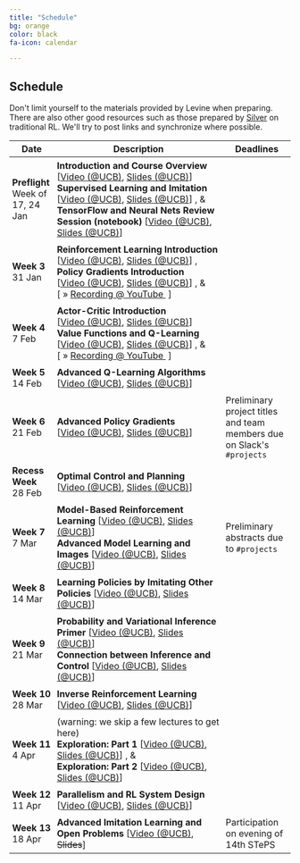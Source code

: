 ```yaml
---
title: "Schedule"
bg: orange
color: black
fa-icon: calendar

---
```

<style type="text/css">
  td { padding:5px; }
</style>
## Schedule

Don't limit yourself to the materials provided by Levine when preparing.  There are also other good resources such as those prepared by [Silver](http://www0.cs.ucl.ac.uk/staff/d.silver/web/Teaching.html) on traditional RL.  We'll try to post links and synchronize where possible.

<table class="table table-striped">
<thead class="thead-inverse"><tr><th>Date</th><th width="60%">Description</th><th>Deadlines</th></tr></thead>
<tbody>
<tr>
  <td><B>Preflight</B><BR/>Week of 17, 24 Jan
  </td>
  <td>
  <strong>
  Introduction and Course Overview
  </strong>
  [<A HREF="https://www.youtube.com/watch?v=opaBjK4TfLc">Video&nbsp;(@UCB)</A>,
  <A HREF="http://rail.eecs.berkeley.edu/deeprlcourse/static/slides/lec-1.pdf">Slides (@UCB)</A>]
  <br/>
  <strong>
  Supervised Learning and Imitation
  </strong>
  [<A HREF="https://www.youtube.com/watch?v=yPMkX_6-ESE">Video&nbsp;(@UCB)</A>,
  <A HREF="http://rail.eecs.berkeley.edu/deeprlcourse/static/slides/lec-2.pdf">Slides (@UCB)</A>]
  , &amp;
  <br/>
  <strong>
  TensorFlow and Neural Nets Review Session (notebook)
  </strong>
  [<A HREF="https://www.youtube.com/watch?v=xZKj7Z1CwHc">Video&nbsp;(@UCB)</A>,
  <A HREF="http://rail.eecs.berkeley.edu/deeprlcourse/static/slides/lec-3.pdf">Slides (@UCB)</A>]
  </td>
  <td>
  </td>
</tr>
<tr>
  <td><B>Week 3</B><BR/>31 Jan
  </td>
  <td><strong>
  Reinforcement Learning Introduction
  </strong>
  [<A HREF="https://www.youtube.com/watch?v=ml8wUkE0M6U">Video&nbsp;(@UCB)</A>,
  <A HREF="http://rail.eecs.berkeley.edu/deeprlcourse/static/slides/lec-4.pdf">Slides (@UCB)</A>]
  ,
  <br/>
  <strong>
  Policy Gradients Introduction
  </strong>
  [<A HREF="https://www.youtube.com/watch?v=XGmd3wcyDg8">Video&nbsp;(@UCB)</A>,
  <A HREF="http://rail.eecs.berkeley.edu/deeprlcourse/static/slides/lec-5.pdf">Slides (@UCB)</A>]
  , &amp;
  <br/>
  [&nbsp;»&nbsp;<A HREF="#" data-toggle="#div3">Recording&nbsp;@&nbsp;YouTube&nbsp;</A>&nbsp;]
<div id="div3" style="display:none">
  <iframe width="700" height="500" src="https://www.youtube.com/embed/jf70iPc_F8s" frameborder="0" allow="accelerometer; autoplay; encrypted-media; gyroscope; picture-in-picture" allowfullscreen></iframe>
</div>
  </td>
  <td>
  </td>
</tr>
<tr>
  <td><B>Week 4</B><BR/>7 Feb
  </td>
  <td>
  <strong>
  Actor-Critic Introduction
  </strong>
  [<A HREF="https://www.youtube.com/watch?v=Tol_jw5hWnI">Video&nbsp;(@UCB)</A>,
  <A HREF="http://rail.eecs.berkeley.edu/deeprlcourse/static/slides/lec-6.pdf">Slides (@UCB)</A>]
<br/>
  <strong>
  Value Functions and Q-Learning
  </strong>
  [<A HREF="https://www.youtube.com/watch?v=chLN1e3ehZE">Video&nbsp;(@UCB)</A>,
  <A HREF="http://rail.eecs.berkeley.edu/deeprlcourse/static/slides/lec-7.pdf">Slides (@UCB)</A>]
  , &amp;
  <br/>
  [&nbsp;»&nbsp;<A HREF="#" data-toggle="#div4">Recording&nbsp;@&nbsp;YouTube&nbsp;</A>&nbsp;]
<div id="div4" style="display:none">
  <iframe width="700" height="500" src="https://www.youtube.com/embed/wzBu8AzNrSY" frameborder="0" allow="accelerometer; autoplay; encrypted-media; gyroscope; picture-in-picture" allowfullscreen></iframe>
</div>
</td>
  <td>
</td>
</tr>
<tr>
  <td><B>Week 5</B><BR/>14 Feb
  </td>
  <td>
  <strong>
  Advanced Q-Learning Algorithms
  </strong>
  [<A HREF="https://www.youtube.com/watch?v=hP1UHU_1xEQ">Video&nbsp;(@UCB)</A>,
  <A HREF="http://rail.eecs.berkeley.edu/deeprlcourse/static/slides/lec-8.pdf">Slides (@UCB)</A>]
<br/>
  </td>
  <td>
  </td>
</tr>
<tr>
  <td><B>Week 6</B><BR/>21 Feb
  </td>
  <td>
<strong>
  Advanced Policy Gradients
  </strong>
  [<A HREF="https://www.youtube.com/watch?v=6v4syGD--hQ">Video&nbsp;(@UCB)</A>,
  <A HREF="http://rail.eecs.berkeley.edu/deeprlcourse/static/slides/lec-9.pdf">Slides (@UCB)</A>]
<br/>
</td>
  <td>Preliminary project titles and team members due on Slack's <code>#projects</code>
  </td>
</tr>
<tr>
  <td><B>Recess Week</B><BR/>28 Feb
  </td>
  <td>
  <strong>
  Optimal Control and Planning
  </strong>
  [<A HREF="https://www.youtube.com/watch?v=8-cEIknXtaI">Video&nbsp;(@UCB)</A>,
  <A HREF="http://rail.eecs.berkeley.edu/deeprlcourse/static/slides/lec-10.pdf">Slides (@UCB)</A>]
<br/>
</td>
  <td>
  </td>
</tr>
<tr>
  <td><B>Week 7</B><BR/>7 Mar
  </td>
  <td>
  <strong>
  Model-Based Reinforcement Learning
  </strong>
  [<A HREF="https://www.youtube.com/watch?v=os3sIwVHfCk">Video&nbsp;(@UCB)</A>,
  <A HREF="http://rail.eecs.berkeley.edu/deeprlcourse/static/slides/lec-11.pdf">Slides (@UCB)</A>]
<br/>
  <strong>
  Advanced Model Learning and Images
  </strong>
  [<A HREF="https://www.youtube.com/watch?v=eF5Ka834TCA">Video&nbsp;(@UCB)</A>,
  <A HREF="http://rail.eecs.berkeley.edu/deeprlcourse/static/slides/lec-12.pdf">Slides (@UCB)</A>]
<br/>
</td>
  <td>Preliminary abstracts due to <code>#projects</code>
  </td>
</tr>
<tr>
  <td><B>Week 8</B><BR/>14 Mar
  </td>
  <td>
  <strong>
  Learning Policies by Imitating Other Policies
  </strong>
  [<A HREF="https://www.youtube.com/watch?v=xbQQ1xkYDug">Video&nbsp;(@UCB)</A>,
  <A HREF="http://rail.eecs.berkeley.edu/deeprlcourse/static/slides/lec-13.pdf">Slides (@UCB)</A>]
<br/>
  </td>
  <td>
  </td>
</tr>
<tr>
  <td><B>Week 9</B><BR/>21 Mar
  </td>
  <td>
  <strong>
  Probability and Variational Inference Primer
  </strong>
  [<A HREF="https://www.youtube.com/watch?v=1bpQ0QDPGuI">Video&nbsp;(@UCB)</A>,
  <A HREF="http://rail.eecs.berkeley.edu/deeprlcourse/static/slides/lec-14.pdf">Slides (@UCB)</A>]
<br/>
  <strong>
  Connection between Inference and Control
  </strong>
  [<A HREF="https://www.youtube.com/watch?v=oqvTC1rTjg8">Video&nbsp;(@UCB)</A>,
  <A HREF="http://rail.eecs.berkeley.edu/deeprlcourse/static/slides/lec-15.pdf">Slides (@UCB)</A>]
  <br/>
  </td>
  <td>
  </td>
</tr>
<tr>
  <td><B>Week 10</B><BR/>28 Mar
  </td>
  <td>
    <strong>
  Inverse Reinforcement Learning
  </strong>
  [<A HREF="https://www.youtube.com/watch?v=YnistinWUv4">Video&nbsp;(@UCB)</A>,
  <A HREF="http://rail.eecs.berkeley.edu/deeprlcourse/static/slides/lec-16.pdf">Slides (@UCB)</A>]
<br/>
</td>
  <td>
  </td>
</tr>
<tr>
  <td><B>Week 11</B><BR/>4 Apr
  </td>
  <td>(warning: we skip a few lectures to get here)<br/>
<strong>
  Exploration: Part 1
  </strong>
  [<A HREF="https://www.youtube.com/watch?v=krNJGBcEEzU">Video&nbsp;(@UCB)</A>,
  <A HREF="http://rail.eecs.berkeley.edu/deeprlcourse/static/slides/lec-17.pdf">Slides (@UCB)</A>]
  , &amp;
  <br/>
  <strong>
  Exploration: Part 2
  </strong>
  [<A HREF="https://www.youtube.com/watch?v=yRAphPPbBYI">Video&nbsp;(@UCB)</A>,
  <A HREF="http://rail.eecs.berkeley.edu/deeprlcourse/static/slides/lec-18.pdf">Slides (@UCB)</A>]
  <br/>
</td>
  <td>
  </td>
</tr>
<tr>
  <td><B>Week 12</B><BR/>11 Apr
  </td>
  <td>
  <strong>
  Parallelism and RL System Design
  </strong>
  [<A HREF="https://www.youtube.com/watch?v=Y6feXBY6_XQ">Video&nbsp;(@UCB)</A>,
  <A HREF="http://rail.eecs.berkeley.edu/deeprlcourse/static/slides/lec-21.pdf">Slides (@UCB)</A>]
  <br/>
  </td>
  <td>
  </td>
</tr>
<tr>
  <td><B>Week 13</B><BR/>18 Apr
  </td>
  <td>
  <strong>
  Advanced Imitation Learning and Open Problems
  </strong>
  [<A HREF="https://www.youtube.com/watch?v=RE_4L7SoatA">Video&nbsp;(@UCB)</A>,
  <s>Slides</s>] 
<br/>
  </td>
  <td>Participation on evening of 14th STePS
  </td>
</tr>
</tbody></table>

